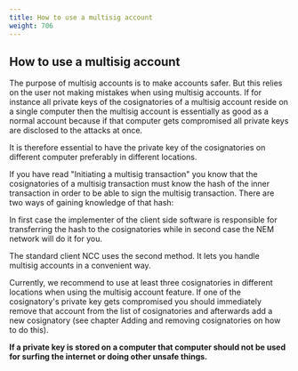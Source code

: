 ```yaml
---
title: How to use a multisig account
weight: 706
---
```


 
## How to use a multisig account 
The purpose of multisig accounts is to make accounts safer. But this relies on the user not making mistakes when using multisig accounts. If for instance all private keys of the cosignatories of a multisig account reside on a single computer then the multisig account is essentially as good as a normal account because if that computer gets compromised all private keys are disclosed to the attacks at once.

 
It is therefore essential to have the private key of the cosignatories on different computer preferably in different locations.

 
If you have read "Initiating a multisig transaction" you know that the cosignatories of a multisig transaction must know the hash of the inner transaction in order to be able to sign the multisig transaction. There are two ways of gaining knowledge of that hash:

 
In first case the implementer of the client side software is responsible for transferring the hash to the cosignatories while in second case the NEM network will do it for you.

 
The standard client NCC uses the second method. It lets you handle multisig accounts in a convenient way.

 
 Currently, we recommend to use at least three cosignatories in different locations when using the multisig account feature. If one of the cosignatory's private key gets compromised you should immediately remove that account from the list of cosignatories and afterwards add a new cosignatory (see chapter Adding and removing cosignatories on how to do this).

 
**If a private key is stored on a computer that computer should not be used for surfing the internet or doing other unsafe things.**

 
